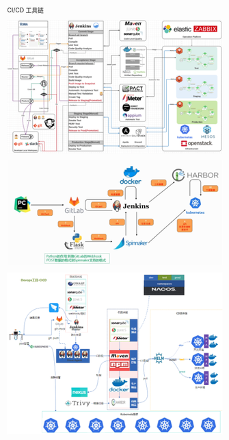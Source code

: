 CI/CD 工具链


 ![](https://raw.githubusercontent.com/vinloong/imgchr/main/notes/img/202201201545543.png)


 ![](https://raw.githubusercontent.com/vinloong/imgchr/main/notes/img/202201200934533.png)


 ![](https://raw.githubusercontent.com/vinloong/imgchr/main/notes/img/202201200926300.png)